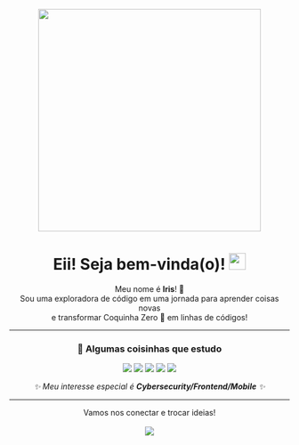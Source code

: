 <p align="center">
  <img src="https://camo.githubusercontent.com/19b937cbf73053a9b7b348cc64f31c923c053263eb1f19714a4e54f74e214339/68747470733a2f2f6d656469612e6c6963646e2e636f6d2f646d732f696d6167652f43344432324151453347716a496237714b6c412f6665656473686172652d736872696e6b5f3830302f302f313637373532353433303432353f653d3231343734383336343726763d6265746126743d71506c6d476450446336626f5963333054567250356c5a446a314f576c5653546a636b7149466535655363" width="400" />
</p>

<h1 align="center">
  Eii! Seja bem-vinda(o)!
  <img src="https://media.giphy.com/media/hvRJCLFzcasrR4ia7z/giphy.gif" width="30px" />
</h1>

<p align="center">
  Meu nome é <strong>Iris</strong>! 🌸
  <br />
  Sou uma exploradora de código em uma jornada para aprender coisas novas
  <br />
  e transformar Coquinha Zero 🥤 em linhas de códigos!
</p>

---

<h3 align="center">🌱 Algumas coisinhas que estudo</h3>

<p align="center">
  <img src="https://img.shields.io/badge/Rust-F08080?style=for-the-badge&logo=rust&logoColor=white" />
  <img src="https://img.shields.io/badge/JavaScript-F7DF1E?style=for-the-badge&logo=javascript&logoColor=black" />
  <img src="https://img.shields.io/badge/HTML5-FFB6C1?style=for-the-badge&logo=html5&logoColor=black" />
  <img src="https://img.shields.io/badge/CSS3-89B4FA?style=for-the-badge&logo=css3&logoColor=white" />
  <img src="https://img.shields.io/badge/React-89B4FA?style=for-the-badge&logo=react&logoColor=white" />
</p>
<p align="center">
  <em>✨ Meu interesse especial é <strong>Cybersecurity/Frontend/Mobile</strong> ✨</em>
</p>

---

<p align="center">
  Vamos nos conectar e trocar ideias!
  <br/><br/>
  <a href="https://www.linkedin.com/in/irisoliveiravieira/" target="_blank">
    <img src="https://img.shields.io/badge/LinkedIn-FFC0CB?style=for-the-badge&logo=linkedin&logoColor=black" />
  </a>
</p>

